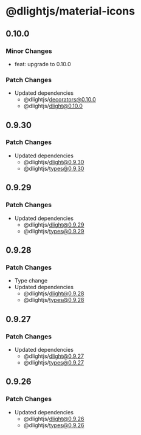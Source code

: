 # @dlightjs/material-icons

## 0.10.0

### Minor Changes

- feat: upgrade to 0.10.0

### Patch Changes

- Updated dependencies
  - @dlightjs/decorators@0.10.0
  - @dlightjs/dlight@0.10.0

## 0.9.30

### Patch Changes

- Updated dependencies
  - @dlightjs/dlight@0.9.30
  - @dlightjs/types@0.9.30

## 0.9.29

### Patch Changes

- Updated dependencies
  - @dlightjs/dlight@0.9.29
  - @dlightjs/types@0.9.29

## 0.9.28

### Patch Changes

- Type change
- Updated dependencies
  - @dlightjs/dlight@0.9.28
  - @dlightjs/types@0.9.28

## 0.9.27

### Patch Changes

- Updated dependencies
  - @dlightjs/dlight@0.9.27
  - @dlightjs/types@0.9.27

## 0.9.26

### Patch Changes

- Updated dependencies
  - @dlightjs/dlight@0.9.26
  - @dlightjs/types@0.9.26
